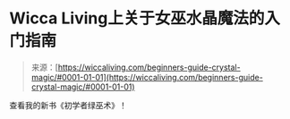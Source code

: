 <!--yml

category: 未分类

date: 2024-06-12 18:26:21

-->

# Wicca Living上关于女巫水晶魔法的入门指南

> 来源：[https://wiccaliving.com/beginners-guide-crystal-magic/#0001-01-01](https://wiccaliving.com/beginners-guide-crystal-magic/#0001-01-01)

查看我的新书《初学者绿巫术》！
